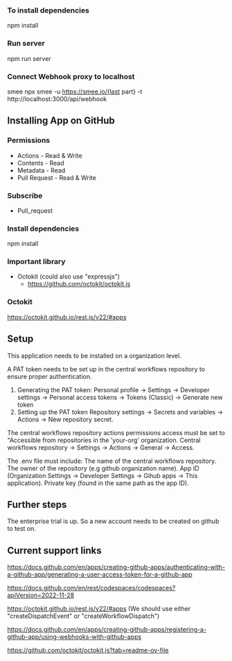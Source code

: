 
### To install dependencies
npm install

### Run server
npm run server 
### Connect Webhook proxy to localhost
smee
npx smee -u https://smee.io/{last part} -t http://localhost:3000/api/webhook


## Installing App on GitHub

### Permissions

- Actions - Read & Write
- Contents - Read
- Metadata - Read
- Pull Request - Read & Write

### Subscribe
- Pull_request


### Install dependencies
npm install

### Important library
- Octokit (could also use "expressjs")
    - https://github.com/octokit/octokit.js

### Octokit
https://octokit.github.io/rest.js/v22/#apps

## Setup
This application needs to be installed on a organization level. 

A PAT token needs to be set up in the central workflows repository to ensure proper authentication.
1) Generating the PAT token:
Personal profile -> Settings -> Developer settings -> Personal access tokens -> Tokens (Classic) -> Generate new token 
2) Setting up the PAT token
Repository settings -> Secrets and variables -> Actions -> New repository secret.

The central workflows repository actions permissions access must be set to "Accessible from repositories in the 'your-org' organization.
Central workflows repository -> Settings -> Actions -> General -> Access.

The .env file must include:
The name of the central workflows repository.
The owner of the repository (e.g github organization name).
App ID (Organization Settings -> Developer Settings -> Gihub apps -> This application).
Private key (found in the same path as the app ID).

## Further steps
The enterprise trial is up. So a new account needs to be created on github to test on.


## Current support links
https://docs.github.com/en/apps/creating-github-apps/authenticating-with-a-github-app/generating-a-user-access-token-for-a-github-app

https://docs.github.com/en/rest/codespaces/codespaces?apiVersion=2022-11-28

https://octokit.github.io/rest.js/v22/#apps (We should use either "createDispatchEvent" or "createWorkflowDispatch")

https://docs.github.com/en/apps/creating-github-apps/registering-a-github-app/using-webhooks-with-github-apps

https://github.com/octokit/octokit.js?tab=readme-ov-file